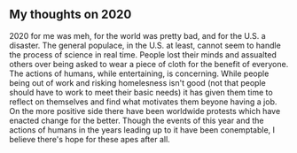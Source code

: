 <section>
	<h1>My thoughts on 2020</h1>
	<p>2020 for me was meh, for the world was pretty bad, and for the U.S. a disaster. The general populace, in the U.S. at least, cannot seem to handle the process of science in real time. People lost their minds and assualted others over being asked to wear a piece of cloth for the benefit of everyone. The actions of humans, while entertaining, is concerning. While people being out of work and risking homelesness isn't good (not that people should have to work to meet their basic needs) it has given them time to reflect on themselves and find what motivates them beyone having a job. On the more positive side there have been worldwide protests which have enacted change for the better. Though the events of this year and the actions of humans in the years leading up to it have been conemptable, I believe there's hope for these apes after all.</p>
</section>
